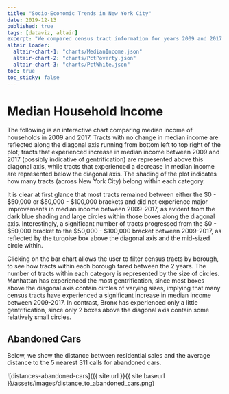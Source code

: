 ```yaml
---
title: "Socio-Economic Trends in New York City"
date: 2019-12-13
published: true
tags: [dataviz, altair]
excerpt: "We compared census tract information for years 2009 and 2017 to examine socio-economic trends in New York City. "
altair loader: 
  altair-chart-1: "charts/MedianIncome.json"
  altair-chart-2: "charts/PctPoverty.json"
  altair-chart-3: "charts/PctWhite.json"
toc: true
toc_sticky: false
---
```


# Median Household Income

The following is an interactive chart comparing median income of households in 2009 and 2017. Tracts with no change in median income are reflected along the diagonal axis running from bottom left to top right of the plot; tracts that experienced increase in median income between 2009 and 2017 (possibly indicative of gentrification) are represented above this diagonal axis, while tracts that experienced a decrease in median income are represented below the diagonal axis. The shading of the plot indicates how many tracts (across New York City) belong within each category. 

It is clear at first glance that most tracts remained between either the $0 - $50,000 or $50,000 - $100,000 brackets and did not experience major improvements in median income between 2009-2017, as evident from the dark blue shading and large circles within those boxes along the diagonal axis. Interestingly, a significant number of tracts progressed from the $0 - $50,000 bracket to the $50,000 - $100,000 bracket between 2009-2017, as reflected by the turqoise box above the diagonal axis and the mid-sized circle within. 

Clicking on the bar chart allows the user to filter census tracts by borough, to see how tracts within each borough fared between the 2 years. The number of tracts within each category is represented by the size of circles. Manhattan has experienced the most gentrification, since most boxes above the diagonal axis contain circles of varying sizes, implying that many census tracts have experienced a significant increase in median income between 2009-2017. In contrast, Bronx has experienced only a little gentrification, since only 2 boxes above the diagonal axis contain some relatively small circles.

<div id="altair-chart-1"></div>


## Abandoned Cars

Below, we show the distance between residential sales and the average distance to the 5 nearest 311 calls for abandoned cars.

![distances-abandoned-cars]({{ site.url }}{{ site.baseurl }}/assets/images/distance_to_abandoned_cars.png)
